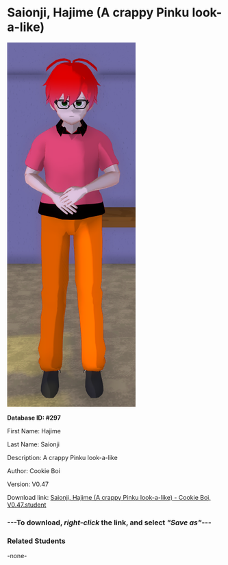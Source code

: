 # Saionji, Hajime (A crappy Pinku look-a-like)

<img src="Files/Saionji, Hajime (A crappy Pinku look-a-like).png" title="Saionji, Hajime (A crappy Pinku look-a-like) - Cookie Boi, V0.47">

**Database ID: #297**

First Name: Hajime

Last Name: Saionji

Description: A crappy Pinku look-a-like

Author: Cookie Boi

Version: V0.47

Download link: <a href="https://raw.githubusercontent.com/Arbiter1223/Daigaku-Gurashi-Custom-Students/master/Students/Files/Saionji%2C%20Hajime%20(A%20crappy%20Pinku%20look-a-like)%20-%20Cookie%20Boi%2C%20V0.47.student">Saionji, Hajime (A crappy Pinku look-a-like) - Cookie Boi, V0.47.student</a>

### ---**To download, _right-click_ the link, and select _"Save as"_**---

### Related Students

-none-

